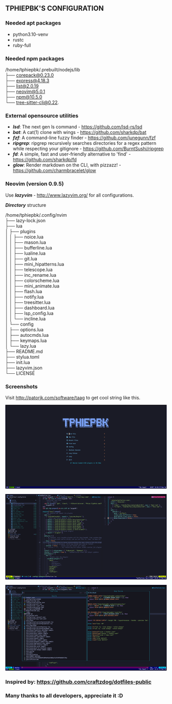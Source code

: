 ## TPHIEPBK'S CONFIGURATION

### Needed apt packages
+ python3.10-venv
+ rustc
+ ruby-full

### Needed npm packages

/home/tphiepbk/.prebuilt/nodejs/lib</br>
├── corepack@0.23.0</br>
├── express@4.18.3</br>
├── list@2.0.19</br>
├── neovim@5.0.1</br>
├── npm@10.5.0</br>
└── tree-sitter-cli@0.22.</br>

### External opensource utilities

+ ***lsd***: The next gen ls command - https://github.com/lsd-rs/lsd
+ ***bat***: A cat(1) clone with wings - https://github.com/sharkdp/bat
+ ***fzf***: A command-line fuzzy finder - https://github.com/junegunn/fzf
+ ***ripgrep***: ripgrep recursively searches directories for a regex pattern while respecting your gitignore - https://github.com/BurntSushi/ripgrep
+ ***fd***: A simple, fast and user-friendly alternative to 'find' - https://github.com/sharkdp/fd
+ ***glow***: Render markdown on the CLI, with pizzazz! - https://github.com/charmbracelet/glow

### Neovim (version 0.9.5)

Use ***lazyvim*** - http://www.lazyvim.org/ for all configurations.

***Directory*** structure

/home/tphiepbk/.config/nvim</br>
├── lazy-lock.json</br>
├── lua</br>
│   ├── plugins</br>
│   │   ├── noice.lua</br>
│   │   ├── mason.lua</br>
│   │   ├── bufferline.lua</br>
│   │   ├── lualine.lua</br>
│   │   ├── git.lua</br>
│   │   ├── mini_hipatterns.lua</br>
│   │   ├── telescope.lua</br>
│   │   ├── inc_rename.lua</br>
│   │   ├── colorscheme.lua</br>
│   │   ├── mini_animate.lua</br>
│   │   ├── flash.lua</br>
│   │   ├── notify.lua</br>
│   │   ├── treesitter.lua</br>
│   │   ├── dashboard.lua</br>
│   │   ├── lsp_config.lua</br>
│   │   └── incline.lua</br>
│   └── config</br>
│       ├── options.lua</br>
│       ├── autocmds.lua</br>
│       ├── keymaps.lua</br>
│       └── lazy.lua</br>
├── README.md</br>
├── stylua.toml</br>
├── init.lua</br>
├── lazyvim.json</br>
└── LICENSE</br>

### Screenshots

Visit http://patorjk.com/software/taag to get cool string like this.

![Neovim screenshot 1](images/neovim1.png)

![Neovim screenshot 2](images/neovim2.png)

![Neovim screenshot 3](images/neovim3.png)


### Inspired by: https://github.com/craftzdog/dotfiles-public
### Many thanks to all developers, appreciate it :D
